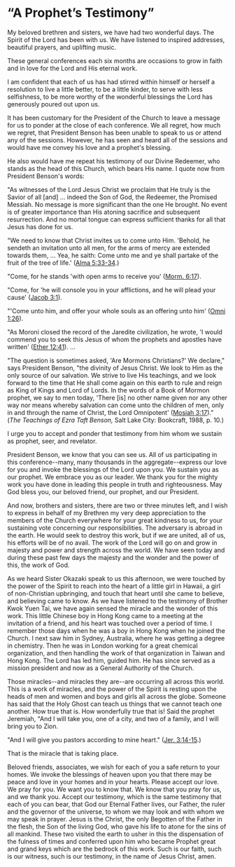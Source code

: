 # “A Prophet’s Testimony”

My beloved brethren and sisters, we have had two wonderful days. The Spirit of
the Lord has been with us. We have listened to inspired addresses, beautiful
prayers, and uplifting music.

These general conferences each six months are occasions to grow in faith and
in love for the Lord and His eternal work.

I am confident that each of us has had stirred within himself or herself a
resolution to live a little better, to be a little kinder, to serve with less
selfishness, to be more worthy of the wonderful blessings the Lord has
generously poured out upon us.

It has been customary for the President of the Church to leave a message for
us to ponder at the close of each conference. We all regret, how much we
regret, that President Benson has been unable to speak to us or attend any of
the sessions. However, he has seen and heard all of the sessions and would
have me convey his love and a prophet's blessing.

He also would have me repeat his testimony of our Divine Redeemer, who stands
as the head of this Church, which bears His name. I quote now from President
Benson's words:

"As witnesses of the Lord Jesus Christ we proclaim that He truly is the Savior
of all [and] ... indeed the Son of God, the Redeemer, the Promised Messiah. No
message is more significant than the one He brought. No event is of greater
importance than His atoning sacrifice and subsequent resurrection. And no
mortal tongue can express sufficient thanks for all that Jesus has done for
us.

"We need to know that Christ invites us to come unto Him. 'Behold, he sendeth
an invitation unto all men, for the arms of mercy are extended towards them, ...
Yea, he saith: Come unto me and ye shall partake of the fruit of the tree of
life.' ([Alma
5:33-34](https://www.lds.org/scriptures/bofm/alma/5.33-34?lang=eng#32).)

"Come, for he stands 'with open arms to receive you' ([Morm.
6:17](https://www.lds.org/scriptures/bofm/morm/6.17?lang=eng#16)).

"Come, for 'he will console you in your afflictions, and he will plead your
cause' ([Jacob
3:1](https://www.lds.org/scriptures/bofm/jacob/3.1?lang=eng#0)).

"'Come unto him, and offer your whole souls as an offering unto him' ([Omni
1:26](https://www.lds.org/scriptures/bofm/omni/1.26?lang=eng#25)).

"As Moroni closed the record of the Jaredite civilization, he wrote, 'I would
commend you to seek this Jesus of whom the prophets and apostles have written'
([Ether 12:41](https://www.lds.org/scriptures/bofm/ether/12.41?lang=eng#40)).
...

"The question is sometimes asked, 'Are Mormons Christians?' We declare," says
President Benson, "the divinity of Jesus Christ. We look to Him as the only
source of our salvation. We strive to live His teachings, and we look forward
to the time that He shall come again on this earth to rule and reign as King
of Kings and Lord of Lords. In the words of a Book of Mormon prophet, we say
to men today, 'There [is] no other name given nor any other way nor means
whereby salvation can come unto the children of men, only in and through the
name of Christ, the Lord Omnipotent' ([Mosiah
3:17](https://www.lds.org/scriptures/bofm/mosiah/3.17?lang=eng#16))." (_The
Teachings of Ezra Taft Benson,_ Salt Lake City: Bookcraft, 1988, p. 10.)

I urge you to accept and ponder that testimony from him whom we sustain as
prophet, seer, and revelator.

President Benson, we know that you can see us. All of us participating in this
conference--many, many thousands in the aggregate--express our love for you
and invoke the blessings of the Lord upon you. We sustain you as our prophet.
We embrace you as our leader. We thank you for the mighty work you have done
in leading this people in truth and righteousness. May God bless you, our
beloved friend, our prophet, and our President.

And now, brothers and sisters, there are two or three minutes left, and I wish
to express in behalf of my Brethren my very deep appreciation to the members
of the Church everywhere for your great kindness to us, for your sustaining
vote concerning our responsibilities. The adversary is abroad in the earth. He
would seek to destroy this work, but if we are united, all of us, his efforts
will be of no avail. The work of the Lord will go on and grow in majesty and
power and strength across the world. We have seen today and during these past
few days the majesty and the wonder and the power of this, the work of God.

As we heard Sister Okazaki speak to us this afternoon, we were touched by the
power of the Spirit to reach into the heart of a little girl in Hawaii, a girl
of non-Christian upbringing, and touch that heart until she came to believe,
and believing came to know. As we have listened to the testimony of Brother
Kwok Yuen Tai, we have again sensed the miracle and the wonder of this work.
This little Chinese boy in Hong Kong came to a meeting at the invitation of a
friend, and his heart was touched over a period of time. I remember those days
when he was a boy in Hong Kong when he joined the Church. I next saw him in
Sydney, Australia, where he was getting a degree in chemistry. Then he was in
London working for a great chemical organization, and then handling the work
of that organization in Taiwan and Hong Kong. The Lord has led him, guided
him. He has since served as a mission president and now as a General Authority
of the Church.

Those miracles--and miracles they are--are occurring all across this world.
This is a work of miracles, and the power of the Spirit is resting upon the
heads of men and women and boys and girls all across the globe. Someone has
said that the Holy Ghost can teach us things that we cannot teach one another.
How true that is. How wonderfully true that is! Said the prophet Jeremiah,
"And I will take you, one of a city, and two of a family, and I will bring you
to Zion.

"And I will give you pastors according to mine heart." ([Jer.
3:14-15](https://www.lds.org/scriptures/ot/jer/3.14-15?lang=eng#13).)

That is the miracle that is taking place.

Beloved friends, associates, we wish for each of you a safe return to your
homes. We invoke the blessings of heaven upon you that there may be peace and
love in your homes and in your hearts. Please accept our love. We pray for
you. We want you to know that. We know that you pray for us, and we thank you.
Accept our testimony, which is the same testimony that each of you can bear,
that God our Eternal Father lives, our Father, the ruler and the governor of
the universe, to whom we may look and with whom we may speak in prayer. Jesus
is the Christ, the only Begotten of the Father in the flesh, the Son of the
living God, who gave his life to atone for the sins of all mankind. These two
visited the earth to usher in this the dispensation of the fulness of times
and conferred upon him who became Prophet great and grand keys which are the
bedrock of this work. Such is our faith, such is our witness, such is our
testimony, in the name of Jesus Christ, amen.

